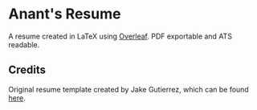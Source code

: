 # Anant's Resume
A resume created in LaTeX using [Overleaf](https://www.overleaf.com). PDF exportable and ATS readable.

## Credits
Original resume template created by Jake Gutierrez, which can be found [here](https://www.overleaf.com/latex/templates/jakes-resume/syzfjbzwjncs).
